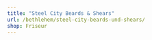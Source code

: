 ```yaml
---
title: "Steel City Beards & Shears"
url: /bethlehem/steel-city-beards-und-shears/
shop: Friseur
---
```


